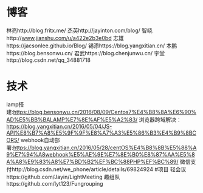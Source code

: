 ﻿# 博客
林亮http://blog.fritx.me/
杰英http://jayinton.com/blog/
智峣http://www.jianshu.com/u/a422e2b3e0bd
志雄https://jacsonlee.github.io/Blog/
锡添https://blog.yangxitian.cn/
本鹏https://blog.bensonwu.cn/
君武https://blog.chenjunwu.cn/
宇堂http://blog.csdn.net/qq_34881718
# 技术
lamp搭建:https://blog.bensonwu.cn/2016/08/09/Centos7%E4%B8%8A%E6%90%AD%E5%BB%BALAMP%E7%8E%AF%E5%A2%83/
浏览器跨域解决：https://blog.yangxitian.cn/2016/05/04/JS-API%E8%B7%A8%E5%9F%9F%E8%A7%A3%E5%86%B3%E4%B9%8BCORS/
webhook自动部署:https://blog.yangxitian.cn/2016/05/28/centOS%E4%B8%8B%E5%88%A9%E7%94%A8webhook%E5%AE%9E%E7%8E%B0%E8%87%AA%E5%8A%A8%E9%83%A8%E7%BD%B2%EF%BC%88PHP%EF%BC%89/
微信支付http://blog.csdn.net/we_phone/article/details/69824924
#项目
轻会议https://github.com/Jayin/LightMeeting
趣组队https://github.com/lyt123/Fungrouping




